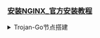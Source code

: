 ### [安装NGINX_官方安装教程](https://nginx.org/en/linux_packages.html#Debian)














<details><summary>Trojan-Go节点搭建</summary>
<p>

# [trojan-go版本查看](https://github.com/p4gefau1t/trojan-go) 

- **安装 Trojan-GO**

```
wget https://github.com/gfw-report/trojan-go/releases/download/v0.10.10/trojan-go-linux-amd64.zip && unzip trojan-go-linux-amd64.zip -d ./trojan-go && mv trojan-go/trojan-go /usr/local/bin && chmod +x /usr/local/bin/trojan-go && rm -rf trojan-go  trojan-go-linux-amd64.zip
```
    
- **创建配置文件**

```
mkdir /etc/trojan-go && vim /etc/trojan-go/config.json
```
写入以下内容
```
{
    "run_type": "server",
    "local_addr": "0.0.0.0",
    "local_port": 443,
    "remote_addr": "127.0.0.1",
    "remote_port": 80,
    "password": [
        "xHvse7n9wLy#aBB$"
    ],
    "ssl": {
        "cert": "/etc/nginx/ssl/fullchain.pem",
        "key": "/etc/nginx/ssl/private.key",
        "sni": "domain.com",
        "fallback_prt": 1234
    }
}
```
    
- **创建 service 文件**

```
vim /etc/systemd/system/trojan-go.service
```
写入以下内容
```
[Unit]
Description=Trojan-Go - An unidentifiable mechanism that helps you bypass GFW
Documentation=https://p4gefau1t.github.io/trojan-go/
After=network.target nss-lookup.target

[Service]
User=root
CapabilityBoundingSet=CAP_NET_ADMIN CAP_NET_BIND_SERVICE
AmbientCapabilities=CAP_NET_ADMIN CAP_NET_BIND_SERVICE
NoNewPrivileges=true
ExecStart=/usr/local/bin/trojan-go -config /etc/trojan-go/config.json
Restart=on-failure
RestartSec=10s
LimitNOFILE=infinity

[Install]
WantedBy=multi-user.target
```
    
- **开启 Trojan-Go**

```
systemctl daemon-reload && systemctl enable --now trojan-go
```    
- **查看运行状态**

```
systemctl status trojan-go
```
- **查看日志**

```
journalctl -u trojan-go -o cat -e
```
- **实时日志**

```
journalctl -u trojan-go -o cat -f
```
- **卸载 Trojan-Go**

```
systemctl disable --now trojan-go && rm -rf /usr/local/bin/trojan-go /usr/local/etc/trojan-go /etc/systemd/system/trojan-go.service
```
<p>
</details>
